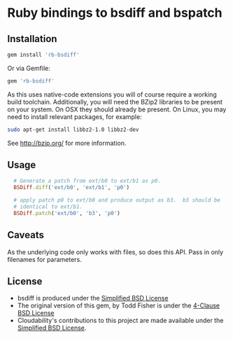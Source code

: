 # Ruby bindings to bsdiff and bspatch


## Installation

```bash
gem install 'rb-bsdiff'
```

Or via Gemfile:

```ruby
gem 'rb-bsdiff'
```

As this uses native-code extensions you will of course require a working build
toolchain.  Additionally, you will need the BZip2 libraries to be present on
your system.  On OSX they should already be present.  On Linux, you may need to
install relevant packages, for example:

```bash
sudo apt-get install libbz2-1.0 libbz2-dev
```

See http://bzip.org/ for more information.


## Usage

```ruby
  # Generate a patch from ext/b0 to ext/b1 as p0.
  BSDiff.diff('ext/b0', 'ext/b1', 'p0')

  # apply patch p0 to ext/b0 and produce output as b3.  b3 should be
  # identical to ext/b1.
  BSDiff.patch('ext/b0', 'b3', 'p0')
```


## Caveats

As the underlying code only works with files, so does this API.  Pass in only
filenames for parameters.


## License

* bsdiff is produced under the [Simplified BSD License](http://en.wikipedia.org/wiki/BSD_licenses#2-clause_license_.28.22Simplified_BSD_License.22_or_.22FreeBSD_License.22.29)
* The original version of this gem, by Todd Fisher is under the [4-Clause BSD License](http://en.wikipedia.org/wiki/BSD_licenses#4-clause_license_.28original_.22BSD_License.22.29)
* Cloudability's contributions to this project are made available under the [Simplified BSD License](http://en.wikipedia.org/wiki/BSD_licenses#2-clause_license_.28.22Simplified_BSD_License.22_or_.22FreeBSD_License.22.29).

